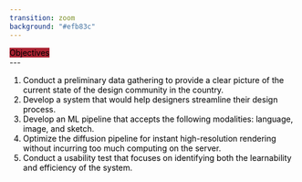 ```yaml
---
transition: zoom
background: "#efb83c"
---
```



<div style="text-align: left">
    <mark style="background-color: #ab2333!important"> 
        Objectives
    </mark> 
</div>
---

<div style="color:black">
    <ol>
    <li>Conduct a preliminary data gathering to provide a clear picture of the current state of the design community in the country.</li>
    <li>Develop a system that would help designers streamline their design process.</li>
    <li>Develop an ML pipeline that accepts the following modalities: language, image, and sketch.</li>
    <li>Optimize the diffusion pipeline for instant high-resolution rendering without incurring too much computing on the server.</li>
    <li>Conduct a usability test that focuses on identifying both the learnability and efficiency of the system.</li>
    </ol>
</div>
